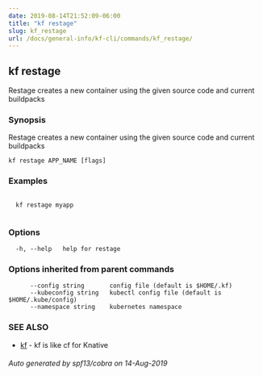 ```yaml
---
date: 2019-08-14T21:52:09-06:00
title: "kf restage"
slug: kf_restage
url: /docs/general-info/kf-cli/commands/kf_restage/
---
```

## kf restage

Restage creates a new container using the given source code and current buildpacks

### Synopsis

Restage creates a new container using the given source code and current buildpacks

```
kf restage APP_NAME [flags]
```

### Examples

```

  kf restage myapp
  
```

### Options

```
  -h, --help   help for restage
```

### Options inherited from parent commands

```
      --config string       config file (default is $HOME/.kf)
      --kubeconfig string   kubectl config file (default is $HOME/.kube/config)
      --namespace string    kubernetes namespace
```

### SEE ALSO

* [kf](/docs/general-info/kf-cli/commands/kf/)	 - kf is like cf for Knative

###### Auto generated by spf13/cobra on 14-Aug-2019
